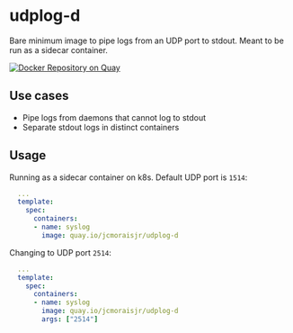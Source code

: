 # udplog-d

Bare minimum image to pipe logs from an UDP port to stdout. Meant to be run as a sidecar container.

[![Docker Repository on Quay](https://quay.io/repository/jcmoraisjr/udplog-d/status "Docker Repository on Quay")](https://quay.io/repository/jcmoraisjr/udplog-d)

## Use cases

* Pipe logs from daemons that cannot log to stdout
* Separate stdout logs in distinct containers

## Usage

Running as a sidecar container on k8s. Default UDP port is `1514`:

```yaml
  ...
  template:
    spec:
      containers:
      - name: syslog
        image: quay.io/jcmoraisjr/udplog-d
```

Changing to UDP port `2514`:

```yaml
  ...
  template:
    spec:
      containers:
      - name: syslog
        image: quay.io/jcmoraisjr/udplog-d
        args: ["2514"]
```
